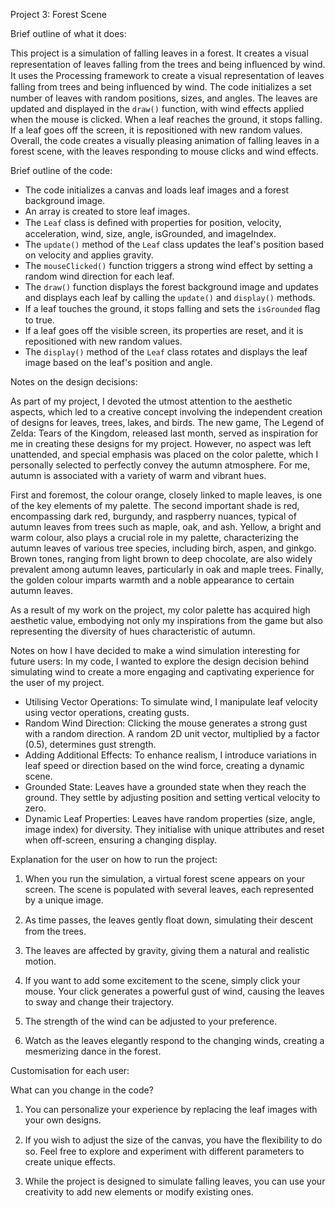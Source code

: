 Project 3: Forest Scene

Brief outline of what it does:

This project is a simulation of falling leaves in a forest. It creates a visual representation of leaves falling from the trees and being inﬂuenced by wind.
It uses the Processing framework to create a visual representation of leaves falling from trees and being inﬂuenced by wind. The code initializes a set number of leaves with random positions, sizes, and angles. The leaves are updated and displayed in the `draw()` function, with wind effects applied when the mouse is clicked. When a leaf reaches the ground, it stops falling. If a leaf goes off the screen, it is repositioned with new random values.
Overall, the code creates a visually pleasing animation of falling leaves in a forest scene, with the leaves responding to mouse clicks and wind effects.


Brief outline of the code:
- The code initializes a canvas and loads leaf images and a forest background image.
- An array is created to store leaf images.
- The `Leaf` class is deﬁned with properties for position, velocity, acceleration, wind, size, angle, isGrounded, and imageIndex.
- The `update()` method of the `Leaf` class updates the leaf's position based on velocity and applies gravity.
- The `mouseClicked()` function triggers a strong wind effect by setting a random wind direction for each leaf.
- The `draw()` function displays the forest background image and updates and displays each leaf by calling the `update()` and `display()` methods.
- If a leaf touches the ground, it stops falling and sets the `isGrounded` ﬂag to true.
- If a leaf goes off the visible screen, its properties are reset, and it is repositioned with new random values.
- The `display()` method of the `Leaf` class rotates and displays the leaf image based on the leaf's position and angle.


Notes on the design decisions:

As part of my project, I devoted the utmost attention to the aesthetic aspects, which led to a creative concept involving the independent creation of designs for leaves, trees, lakes, and birds. The new game, The Legend of Zelda: Tears of the Kingdom, released last month, served as inspiration for me in creating these designs for my project. However, no aspect was left unattended, and special emphasis was placed on the color palette, which I personally selected to perfectly convey the autumn atmosphere. For me, autumn is associated with a variety of warm and vibrant hues.

First and foremost, the colour orange, closely linked to maple leaves, is one of the key elements of my palette. The second important shade is red, encompassing dark red, burgundy, and raspberry nuances, typical of autumn leaves from trees such as maple, oak, and ash. Yellow, a bright and warm colour, also plays a crucial role in my palette, characterizing the autumn leaves of various tree species, including birch, aspen, and ginkgo. Brown tones, ranging from light brown to deep chocolate, are also widely prevalent among autumn leaves, particularly in oak and maple trees. Finally, the golden colour imparts warmth and a noble appearance to certain autumn leaves.

As a result of my work on the project, my color palette has acquired high aesthetic value, embodying not only my inspirations from the game but also representing the diversity of hues characteristic of autumn.


Notes on how I have decided to make a wind simulation interesting for future users:
In my code, I wanted to explore the design decision behind simulating wind to create a more engaging and captivating experience for the user of my project.
- Utilising Vector Operations:
To simulate wind, I manipulate leaf velocity using vector operations, creating gusts.
- Random Wind Direction:
Clicking the mouse generates a strong gust with a random direction. A random 2D unit vector, multiplied by a factor (0.5), determines gust strength.
- Adding Additional Effects:
To enhance realism, I introduce variations in leaf speed or direction based on the wind force, creating a dynamic scene.
- Grounded State:
Leaves have a grounded state when they reach the ground. They settle by adjusting position and setting vertical velocity to zero.
- Dynamic Leaf Properties:
Leaves have random properties (size, angle, image index) for diversity. They initialise with unique attributes and reset when off-screen, ensuring a changing display.


Explanation for the user on how to run the project:

1. When you run the simulation, a virtual forest scene appears on your screen. The scene is populated with several leaves, each represented by a unique image.

2. As time passes, the leaves gently ﬂoat down, simulating their descent from the trees.

3. The leaves are affected by gravity, giving them a natural and realistic motion.

4. If you want to add some excitement to the scene, simply click your mouse. Your click generates a powerful gust of wind, causing the leaves to sway and change their trajectory.

5. The strength of the wind can be adjusted to your preference.

6. Watch as the leaves elegantly respond to the changing winds, creating a mesmerizing dance in the forest.


Customisation for each user:

What can you change in the code?

1. You can personalize your experience by replacing the leaf images with your own designs.

2. If you wish to adjust the size of the canvas, you have the ﬂexibility to do so. Feel free to explore and experiment with different parameters to create unique effects.

3. While the project is designed to simulate falling leaves, you can use your creativity to add new elements or modify existing ones.

